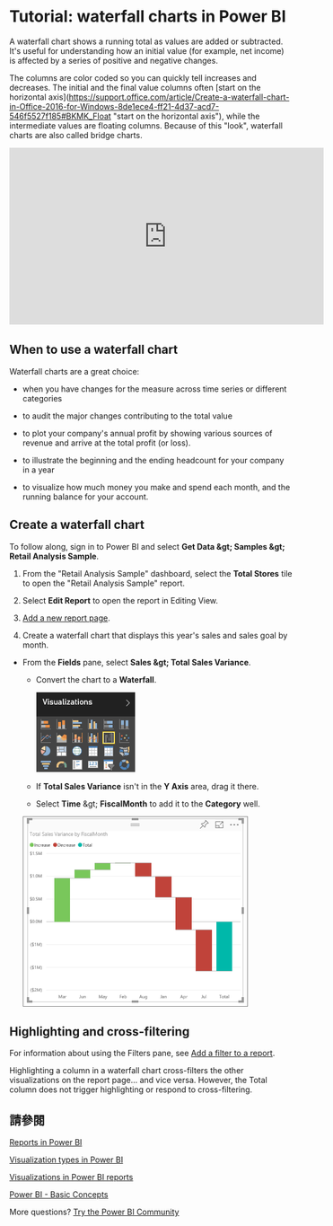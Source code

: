 <properties
   pageTitle="Tutorial: Waterfall charts in Power BI"
   description="Tutorial: Waterfall charts in Power BI"
   services="powerbi"
   documentationCenter=""
   authors="mihart"
   manager="mblythe"
   backup=""
   editor=""
   tags=""
   featuredVideoId="maTzOJSRB3g"
   qualityFocus="no"
   qualityDate=""/>

<tags
   ms.service="powerbi"
   ms.devlang="NA"
   ms.topic="article"
   ms.tgt_pltfrm="NA"
   ms.workload="powerbi"
   ms.date="10/07/2016"
   ms.author="mihart"/>
# Tutorial: waterfall charts in Power BI

A waterfall chart shows a running total as values are added or subtracted. It's useful for understanding how an initial value (for example, net income) is affected by a series of positive and negative changes.

The columns are color coded so you can quickly tell increases and decreases. The initial and the final value columns often <bpt id="p1">[</bpt>start on the horizontal axis<ept id="p1">]</ept><bpt id="p2">(https://support.office.com/article/Create-a-waterfall-chart-in-Office-2016-for-Windows-8de1ece4-ff21-4d37-acd7-546f5527f185#BKMK_Float "</bpt>start on the horizontal axis<ept id="p2">")</ept>, while the intermediate values are floating columns. Because of this "look", waterfall charts are also called bridge charts.

<iframe width="560" height="315" src="https://www.youtube.com/embed/maTzOJSRB3g?list=PL1N57mwBHtN0JFoKSR0n-tBkUJHeMP2cP" frameborder="0" allowfullscreen></iframe>

## When to use a waterfall chart

Waterfall charts are a great choice:

-   when you have changes for the measure across time series or different categories

-   to audit the major changes contributing to the total value

-   to plot your company's annual profit by showing various sources of revenue and arrive at the total profit (or loss).

-   to illustrate the beginning and the ending headcount for your company in a year

-   to visualize how much money you make and spend each month, and the running balance for your account. 

## Create a waterfall chart

To follow along, sign in to Power BI and select <bpt id="p1">**</bpt>Get Data <ph id="ph1">\&gt;</ph> Samples <ph id="ph2">\&gt;</ph> Retail Analysis Sample<ept id="p1">**</ept>. 

1. From the "Retail Analysis Sample" dashboard, select the <bpt id="p1">**</bpt>Total Stores<ept id="p1">**</ept> tile to open the "Retail Analysis Sample" report.

2. Select <bpt id="p1">**</bpt>Edit Report<ept id="p1">**</ept> to open the report in Editing View.

3. <bpt id="p1">[</bpt>Add a new report page<ept id="p1">](powerbi-service-add-a-page-to-a-report.md)</ept>.

4. Create a waterfall chart that displays this year's sales and sales goal by month.

  - From the <bpt id="p1">**</bpt>Fields<ept id="p1">**</ept> pane, select <bpt id="p2">**</bpt>Sales <ph id="ph1">\&gt;</ph> Total Sales Variance<ept id="p2">**</ept>.

    - Convert the chart to a <bpt id="p1">**</bpt>Waterfall<ept id="p1">**</ept>. 

        ![](media/powerbi-service-tutorial-waterfall-charts/convertWaterfall.png)

    - If <bpt id="p1">**</bpt>Total Sales Variance<ept id="p1">**</ept> isn't in the <bpt id="p2">**</bpt>Y Axis<ept id="p2">**</ept> area, drag it there.

    - Select <bpt id="p1">**</bpt>Time<ept id="p1">**</ept> <ph id="ph1">\&gt;</ph> <bpt id="p2">**</bpt>FiscalMonth<ept id="p2">**</ept> to add it to the <bpt id="p3">**</bpt>Category<ept id="p3">**</ept> well. 

    ![](media/powerbi-service-tutorial-waterfall-charts/first_new.png)

## Highlighting and cross-filtering

For information about using the Filters pane, see <bpt id="p1">[</bpt>Add a filter to a report<ept id="p1">](powerbi-service-add-a-filter-to-a-report.md)</ept>.

Highlighting a column in a waterfall chart cross-filters the other visualizations on the report page... and vice versa. However, the Total column does not trigger highlighting or respond to cross-filtering.

## 請參閱

[Reports in Power BI](powerbi-service-reports.md)

[Visualization types in Power BI](powerbi-service-visualization-types-for-reports-and-q-and-a.md)

[Visualizations in Power BI reports](powerbi-service-visualizations-for-reports.md)

[Power BI - Basic Concepts](powerbi-service-basic-concepts.md)

More questions? [Try the Power BI Community](http://community.powerbi.com/)

